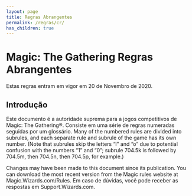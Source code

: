 ```yaml
---
layout: page
title: Regras Abrangentes
permalink: /regras/cr/
has_children: true
---
```


# Magic: The Gathering Regras Abrangentes


Estas regras entram em vigor em 20 de Novembro de 2020.

## Introdução

Este documento é a autoridade suprema para a jogos competitivos de Magic: The Gathering®. Consiste em uma série de regras numeradas seguidas por um glossário. Many of the numbered rules are divided into subrules, and each separate rule and subrule of the game has its own number. (Note that subrules skip the letters “l” and “o” due to potential confusion with the numbers “1” and “0”; subrule 704.5k is followed by 704.5m, then 704.5n, then 704.5p, for example.)

Changes may have been made to this document since its publication. You can download the most recent version from the Magic rules website at Magic.Wizards.com/Rules. Em caso de dúvidas, você pode receber as respostas em Support.Wizards.com.